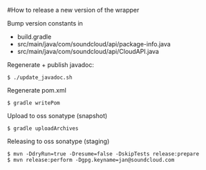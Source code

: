 #How to release a new version of the wrapper

Bump version constants in

 * build.gradle
 * src/main/java/com/soundcloud/api/package-info.java
 * src/main/java/com/soundcloud/api/CloudAPI.java

Regenerate + publish javadoc:

    $ ./update_javadoc.sh

Regenerate pom.xml

    $ gradle writePom

Upload to oss sonatype (snapshot)

    $ gradle uploadArchives

Releasing to oss sonatype (staging)

    $ mvn -DdryRun=true -Dresume=false -DskipTests release:prepare
    $ mvn release:perform -Dgpg.keyname=jan@soundcloud.com
